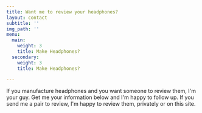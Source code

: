 ```yaml
---
title: Want me to review your headphones?
layout: contact
subtitle: ''
img_path: ''
menu:
  main:
    weight: 3
    title: Make Headphones?
  secondary:
    weight: 3
    title: Make Headphones?

---
```

If you manufacture headphones and you want someone to review them, I'm your guy. Get me your information below and I'm happy to follow up. If you send me a pair to review, I'm happy to review them, privately or on this site.